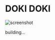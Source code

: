 DOKI DOKI
=============
![screenshot](https://raw.github.com/kohyerim/DOKIDOKI/screenshot.png)

building...
